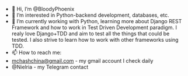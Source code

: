 - 👋 Hi, I’m @BloodyPhoenix
- 👀 I’m interested in Python-backend development, databases, etc.
- 🌱 I’m currently working with Python, learning more about Django REST Framework and how to work in Test Driven Development paradigm. I realy love Django+TDD and aim to test all the things that could be tested. I also strive to learn how to work with other frameworks using TDD.
- 📫 How to reach me:
- mchashchina@gmail.com - my gmail account I check daily
- @Nielria - my Telegram contact

<!---
BloodyPhoenix/BloodyPhoenix is a ✨ special ✨ repository because its `README.md` (this file) appears on your GitHub profile.
You can click the Preview link to take a look at your changes.
--->

